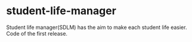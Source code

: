 # student-life-manager
Student life manager(SDLM) has the aim to make each student life easier.  Code of the first release.
